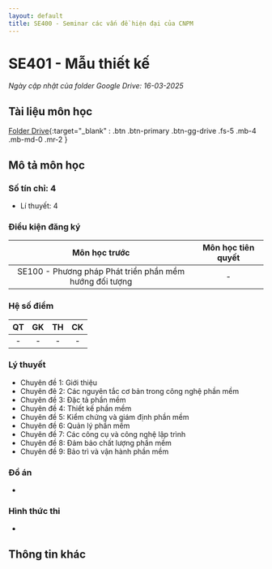 ```yaml
---
layout: default
title: SE400 - Seminar các vấn đề hiện đại của CNPM
---
```


# SE401 - Mẫu thiết kế

*Ngày cập nhật của folder Google Drive: 16-03-2025*
## Tài liệu môn học

[Folder Drive](https://drive.google.com/drive/folders/1pmkoHO5V-f1_fDp6MIKbIsYNJNu4JMBX){:target="_blank" : .btn .btn-primary .btn-gg-drive .fs-5 .mb-4 .mb-md-0 .mr-2 }

## Mô tả môn học

### Số tín chỉ: 4
- Lí thuyết: 4

### Điều kiện đăng ký

| Môn học trước| Môn học tiên quyết  |
|------|-----|
| <center>SE100 - Phương pháp Phát triển phần mềm hướng đối tượng</center>| <center>-</center>|

### Hệ số điểm

| QT   | GK  | TH  | CK  |
|------|-----|-----|-----|
| <center>-</center>| <center>-</center>| <center>-</center> | <center>-</center> |

### Lý thuyết

- Chuyên đề 1: Giới thiệu
- Chuyên đê 2: Các nguyên tắc cơ bản trong công nghệ phần mềm
- Chuyên đề 3: Đặc tả phần mềm
- Chuyên đề 4: Thiết kế phần mềm
- Chuyên đề 5: Kiểm chứng và giám định phần mềm
- Chuyên đề 6: Quản lý phần mềm
- Chuyên đề 7: Các công cụ và công nghệ lập trình
- Chuyên đề 8: Đảm bảo chất lượng phần mềm
- Chuyên đề 9: Bảo trì và vận hành phần mềm

### Đồ án
-
### Hình thức thi
-
## Thông tin khác